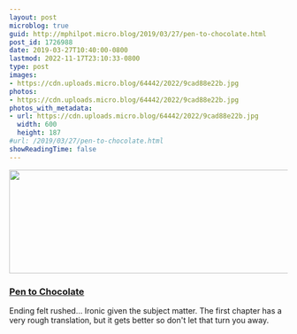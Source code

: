 ```yaml
---
layout: post
microblog: true
guid: http://mphilpot.micro.blog/2019/03/27/pen-to-chocolate.html
post_id: 1726988
date: 2019-03-27T10:40:00-0800
lastmod: 2022-11-17T23:10:33-0800
type: post
images:
- https://cdn.uploads.micro.blog/64442/2022/9cad88e22b.jpg
photos:
- https://cdn.uploads.micro.blog/64442/2022/9cad88e22b.jpg
photos_with_metadata:
- url: https://cdn.uploads.micro.blog/64442/2022/9cad88e22b.jpg
  width: 600
  height: 187
#url: /2019/03/27/pen-to-chocolate.html
showReadingTime: false
---
```

<img src="uploads/2022/9cad88e22b.jpg" width="600" height="187" alt="">

### [Pen to Chocolate](https://anilist.co/manga/50098/Pen-to-Chocolate/)

Ending felt rushed... Ironic given the subject matter. The first chapter has a very rough translation, but it gets better so don't let that turn you away.

